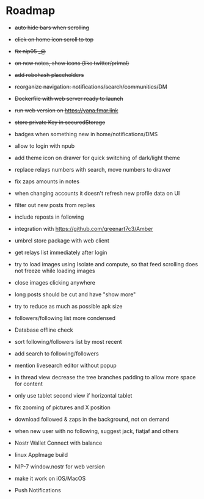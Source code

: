 # Roadmap

- ~~auto hide bars when scrolling~~
- ~~click on home icon scroll to top~~
- ~~fix nip05 _@<domain>~~
- ~~on new notes, show icons (like twitter/primal)~~
- ~~add robohash placeholders~~
- ~~reorganize navigation: notifications/search/communities/DM~~
- ~~Dockerfile with web server ready to launch~~
- ~~run web version on https://yana.fmar.link~~
- ~~store private Key in securedStorage~~

- badges when something new in home/notifications/DMS
- allow to login with npub 
- add theme icon on drawer for quick switching of dark/light theme
- replace relays numbers with search, move numbers to drawer
- fix zaps amounts in notes
- when changing accounts it doesn't refresh new profile data on UI
- filter out new posts from replies
- include reposts in following
- integration with https://github.com/greenart7c3/Amber
- umbrel store package with web client
- get relays list immediately after login
- try to load images using Isolate and compute, so that feed scrolling does not freeze while loading images
- close images clicking anywhere
- long posts should be cut and have "show more"
- try to reduce as much as possible apk size
- followers/following list more condensed
- Database offline check
- sort following/followers list by most recent
- add search to following/followers
- mention livesearch editor without popup
- in thread view decrease the tree branches padding to allow more space for content
- only use tablet second view if horizontal tablet
- fix zooming of pictures and X position
- download followed & zaps in the background, not on demand
- when new user with no following, suggest jack, fiatjaf and others
- Nostr Wallet Connect with balance
- linux AppImage build
- NIP-7 window.nostr for web version
- make it work on iOS/MacOS
- Push Notifications 
